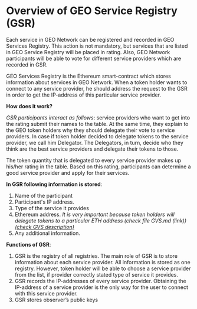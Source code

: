 # Overview of GEO Service Registry (GSR)

Each service in GEO Network can be registered and recorded in GEO Services Registry. This action is not mandatory, but services that are listed in GEO Service Registry will be placed in rating. Also, GEO Network participants will be able to vote for different service providers which are recorded in GSR.

GEO Services Registry is the Ethereum smart-contract which stores information about services in GEO Network. When a token holder wants to connect to any service provider, he should address the request to the GSR in order to get the IP-address of this particular service provider. 



**How does it work?**

_GSR participants interact as follows_: service providers who want to get into the rating submit their names to the table. At the same time, they explain to the GEO token holders why they should delegate their vote to service providers. In case if token holder decided to delegate tokens to the service provider, we call him Delegator. The Delegators, in turn, decide who they think are the best service providers and delegate their tokens to those.			

The token quantity that is delegated to every service provider makes up his/her rating in the table. Based on this rating, participants can determine a good service provider and apply for their services.


**In GSR following information is stored**:
1) Name of the participant
2) Participant's IP address. 
3) Type of the service it provides
4) Ethereum address. 
_It is very important because token holders will delegate tokens to a particular ETH address (check file GVS.md (link))[(check GVS description)](https://github.com/GEO-Protocol/specs-gsr/blob/master/specs/gvs.md)_
5) Any additional information.
  

**Functions of GSR**:
1) GSR is the registry of all registries. The main role of GSR is to store information about each service provider. All information is stored as one registry. However, token holder will be able to choose a service provider from the list, if provider correctly stated type of service it provides.
2) GSR records the IP-addresses of every service provider. Obtaining the IP-address of a service provider is the only way for the user to connect with this service provider.
3) GSR stores observer’s public keys 

